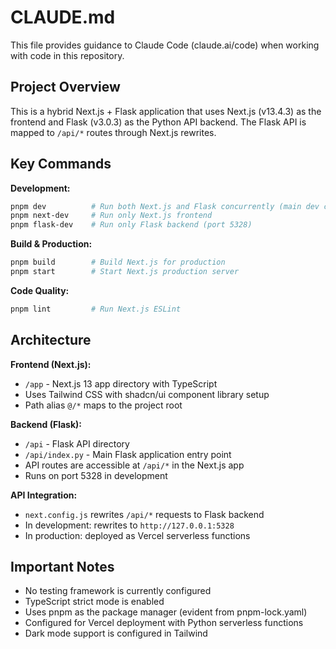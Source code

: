 # CLAUDE.md

This file provides guidance to Claude Code (claude.ai/code) when working with code in this repository.

## Project Overview

This is a hybrid Next.js + Flask application that uses Next.js (v13.4.3) as the frontend and Flask (v3.0.3) as the Python API backend. The Flask API is mapped to `/api/*` routes through Next.js rewrites.

## Key Commands

**Development:**
```bash
pnpm dev          # Run both Next.js and Flask concurrently (main dev command)
pnpm next-dev     # Run only Next.js frontend
pnpm flask-dev    # Run only Flask backend (port 5328)
```

**Build & Production:**
```bash
pnpm build        # Build Next.js for production
pnpm start        # Start Next.js production server
```

**Code Quality:**
```bash
pnpm lint         # Run Next.js ESLint
```

## Architecture

**Frontend (Next.js):**
- `/app` - Next.js 13 app directory with TypeScript
- Uses Tailwind CSS with shadcn/ui component library setup
- Path alias `@/*` maps to the project root

**Backend (Flask):**
- `/api` - Flask API directory
- `/api/index.py` - Main Flask application entry point
- API routes are accessible at `/api/*` in the Next.js app
- Runs on port 5328 in development

**API Integration:**
- `next.config.js` rewrites `/api/*` requests to Flask backend
- In development: rewrites to `http://127.0.0.1:5328`
- In production: deployed as Vercel serverless functions

## Important Notes

- No testing framework is currently configured
- TypeScript strict mode is enabled
- Uses pnpm as the package manager (evident from pnpm-lock.yaml)
- Configured for Vercel deployment with Python serverless functions
- Dark mode support is configured in Tailwind